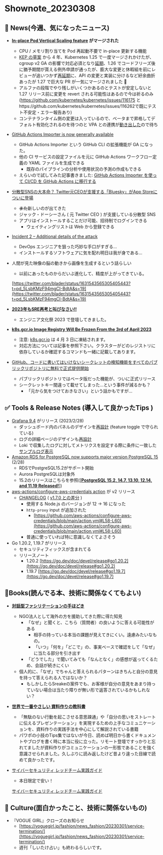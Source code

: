 # Shownote_20230308

## 📰 ****News(今週、気になったニュース)****

- **[In-place Pod Vertical Scaling feature](https://github.com/kubernetes/kubernetes/pull/102884) がマージされた**
    - CPU / メモリ割り当てを Pod 再起動不要で in-place 更新する機能
    - [KEP の草案](https://github.com/kubernetes/community/pull/2908) から 4 年、Kubernetes 1.25 で一度マージされかけたが、cgroup v2 GA の影響で対応必須となり[延期](https://github.com/kubernetes/kubernetes/pull/102884#issuecomment-1214270615)、1.26 でコードフリーズ後に猶予期間が貰える例外申請が通ったが、膨大な変更と休暇組を前にレビューが追いつかず[再延期](https://github.com/kubernetes/kubernetes/pull/102884#issuecomment-1324178554)に、API の変更と実装に分けるなど紆余曲折あったが 1.27 で巨大な PR が一気にマージされました 🎉
    - アルファの段階でやり残しがいくつかあるのとテストが安定しないと 1.27 リリース前に変更を revert される可能性はあるので今は祈るのみ (https://github.com/kubernetes/kubernetes/issues/116175 とhttps://github.com/kubernetes/kubernetes/issues/116262で既にテスト不安定・エラー報告あり)
    - コンテナランタイム側の変更は入っているので、ベータまで昇格してデフォルト有効化されるのを待つのと VPA との連携が[動き出した](https://github.com/kubernetes/autoscaler/issues/4016#issuecomment-1447969538)ので待ち
- [GitHub Actions Importer is now generally available](https://github.blog/2023-03-01-github-actions-importer-is-now-generally-available/)
    - GitHub Actions Importer という GitHub CLI の拡張機能が GA になった。
    - 他の CI サービスの設定ファイルを元に GitHub Actions ワークフロー定義の YAML ファイルを生成できる
        - 既存のパイプラインの分析や使用状況の予測の作成もできる
    - えらいので試してみた記事書きました: [GitHub Actions Importer を使って CI/CD を GitHub Actions に移行する](https://zenn.dev/kou_pg_0131/articles/gh-actions-importer)
- [分散型SNSの大本命？ Twitter元CEOが支援する「Bluesky」がApp Storeについに登場](https://internet.watch.impress.co.jp/docs/yajiuma/1482624.html)
    - ~~また~~新しいのが出てきた
    - ジャック・ドーシーさん ( 元 Twitter CEO ) が支援している分散型 SNS
    - アプリはインストールすることだけ可能、招待制でログインできる
        - ウェイティングリストは Web から登録できる
- [Incident 2 – Additional details of the attack](https://support.lastpass.com/help/incident-2-additional-details-of-the-attack)
    - DevOps エンジニアを狙った巧妙な手口がすぎる…
    - インストールするソフトウェアに気を配れ明日は我が身である…
- 人間が見た映像の脳の動きから画像を生成するという話らしい
    - 以前にあったものからだいぶ進化して、精度が上がってきている。
    
    [https://twitter.com/blader/status/1631543565305405443?t=pd_5LsbKMzF94mgCI-BdtA&s=19](https://twitter.com/blader/status/1631543565305405443?t=pd_5LsbKMzF94mgCI-BdtA&s=19)
    
- [**2023年もSRE再考と叫びなさい‼️**](https://speakerdeck.com/nwiizo/2023nian-mosrezai-kao-tojiao-binasai)
    - エンジニア文化祭 2023 で登壇してきました。
- [**k8s.gcr.io Image Registry Will Be Frozen From the 3rd of April 2023**](https://kubernetes.io/blog/2023/02/06/k8s-gcr-io-freeze-announcement/)
    - 注意: [k8s.gcr.io](http://k8s.gcr.io/) は 4 月 3 日に凍結されます。
    - 対応方法については記事を参照下さい。クラスターがどのレジストリに依存しているか確認するコマンドも一緒に記載してあります。
- [GitHub、コードに書いてはいけないシークレットの検知機能をすべてのパブリックリポジトリに無料で正式提供開始](https://twitter.com/github/status/1630618789577474050?ref_src=twsrc%5Etfw%7Ctwcamp%5Etweetembed%7Ctwterm%5E1630618789577474050%7Ctwgr%5E31190de7b6fb0d5c3eac424083a65eec5d3c1a8c%7Ctwcon%5Es1_&ref_url=https%3A%2F%2Fwww.publickey1.jp%2Fblog%2F23%2Fgithub_10.html)
    - パブリックリポジトリではベータ版だった機能が、ついに正式リリース
    - シークレットキー間違って載せてしまった…という事件が減るかも？
        - 「元から気をつけておきなさい」という話かもですが…

## ✅ Tools & Release Notes (導入して良かったTips )

- [Grafana 9.4](https://grafana.com/docs/grafana/latest/whatsnew/whats-new-in-v9-4/) がリリース (2023/2/28)
    - ダッシュボード内のパネルのデザインを[再設計](https://grafana.com/docs/grafana/latest/whatsnew/whats-new-in-v9-4/#dashboard-panel-redesign) (feature toggle で守られている)
    - ログの詳細ページのデザインも[再設計](https://grafana.com/docs/grafana/latest/whatsnew/whats-new-in-v9-4/#log-details-redesign)
    - Loki で収集したログに対してメトリクスを設定する際に条件に一致した[サンプルログ表示](https://grafana.com/docs/grafana/latest/whatsnew/whats-new-in-v9-4/#loki-logs-sample-in-explore)
- [Amazon RDS for PostgreSQL now supports major version PostgreSQL 15](https://aws.amazon.com/jp/about-aws/whats-new/2023/02/amazon-rds-postgresql-major-version-15/) (2/28)
    - RDSでPostgreSQL15.2がサポート開始
    - Aurora PostgreSQLは対象外
    - 15.2のリリースはこちらを参照([****[PostgreSQL 15.2, 14.7, 13.10, 12.14, and 11.19 Released!](https://www.postgresql.org/about/news/postgresql-152-147-1310-1214-and-1119-released-2592/)****])
- [aws-actions/configure-aws-credentials action](https://github.com/aws-actions/configure-aws-credentials) が v2 リリース
    - [CHANGELOG](https://github.com/aws-actions/configure-aws-credentials/blob/v2.0.0/CHANGELOG.md) ( [v1.7.0 との差分](https://github.com/aws-actions/configure-aws-credentials/compare/v1.7.0...v2.0.0) )
        - 使用する Node.js のバージョンが 12 → 16 になった
        - `http-proxy` input が追加された
            - [https://github.com/aws-actions/configure-aws-credentials/blob/main/action.yml#L58-L60](https://github.com/aws-actions/configure-aws-credentials/blob/main/action.yml#L58-L60)
        - 普通に使っていれば特に意識しなくてよさそう
- Go 1.20.2, 1.19.7 がリリース
    - セキュリティフィックスが含まれてる
    - リリースノート
        - 1.20.2 [https://go.dev/doc/devel/release#go1.20.2](https://go.dev/doc/devel/release#go1.20.2)
        - 1.19.7 [https://go.dev/doc/devel/release#go1.19.7](https://go.dev/doc/devel/release#go1.19.7)

## 📘Books(読んでる本、技術に関係なくてもよい)

- [**対話型ファシリテーションの手ほどき**](https://www.amazon.co.jp/dp/499081472X)
    - NGO法人として海外の方を援助してきた際に得た知見
        - 「なぜ」と聞くと、こちら（質問者）の良いように答える可能性がある
            - 相手の持っている本当の課題が見えてきにくい。遠慮みたいなもの。
            - 「いつ」「何を」「どこで」の、事実ベースで確認をして「なぜ」に当たる部分を引き出す
        - 「どうでした」で聞いてみても「なんとなく」の感想が返ってくるため、会話が続きにくい
    - 個人的に、「なぜ」でちゃんと答えられるパターンはきちんと自分の意見を持って答えられる人ではないか？
        - もしかしたらSreakeの案件でも、お客様が自分の意見をあまり持っていない場合は当たり障りが無い形で返答されているかもしれない？
- **[世界で一番やさしい 資料作りの教科書](https://www.amazon.co.jp/dp/4296103946)**
    - 「無駄のない行動を起こさせる意思疎通」や「自分の思いをストレートに伝えるプレゼンテーション」を実現するための上手なコミュニケーションを、資料作りの実践手法を中心にして解説されている書籍
    - パワポの小技のTips集ではないが今日、読めば明日から書くドキュメントやブログを書く時に本当に役に立った。リモート登壇ですっかりと忘れてましたが資料作りがコミュニケーションの一形態であることを強く意識させられました。久しぶりに読み返したけど昔より違った目線で読めて良かったです。
- [サイバーセキュリティ レッドチーム実践ガイド](https://www.amazon.co.jp/gp/product/B07MYSZ715/)
    - 本日限定で安い！
    
    [サイバーセキュリティ レッドチーム実践ガイド](https://www.amazon.co.jp/gp/product/B07MYSZ715/)
    


## 🎥 Culture(面白かったこと、技術に関係ないもの)

- 『VOGUE GIRL』クローズのお知らせ
    - [https://voguegirl.jp/fashion/news_fashion/20230301/service-termination/](https://voguegirl.jp/fashion/news_fashion/20230301/service-termination/)
    - 週刊「しいたけ占い」も終わるらしいです。

